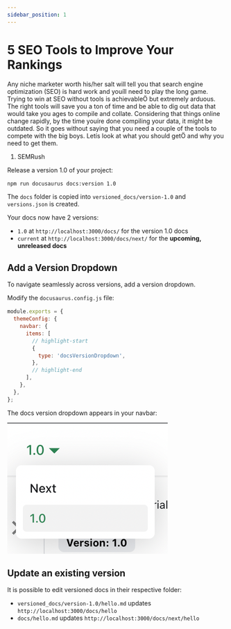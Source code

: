 ```yaml
---
sidebar_position: 1
---
```


# 5 SEO Tools to Improve Your Rankings

Any niche marketer worth his/her salt will tell you that search engine optimization (SEO) is hard work and youíll need to play the long game. Trying to win at SEO without tools is achievableÖ but extremely arduous.
The right tools will save you a ton of time and be able to dig out data that would take you ages to compile and collate. Considering that things online change rapidly, by the time youíre done compiling your data, it might be outdated.
So it goes without saying that you need a couple of the tools to compete with the big boys. Letís look at what you should getÖ and why you need to get them.

1. SEMRush

Release a version 1.0 of your project:

```bash
npm run docusaurus docs:version 1.0
```

The `docs` folder is copied into `versioned_docs/version-1.0` and `versions.json` is created.

Your docs now have 2 versions:

- `1.0` at `http://localhost:3000/docs/` for the version 1.0 docs
- `current` at `http://localhost:3000/docs/next/` for the **upcoming, unreleased docs**

## Add a Version Dropdown

To navigate seamlessly across versions, add a version dropdown.

Modify the `docusaurus.config.js` file:

```js title="docusaurus.config.js"
module.exports = {
  themeConfig: {
    navbar: {
      items: [
        // highlight-start
        {
          type: 'docsVersionDropdown',
        },
        // highlight-end
      ],
    },
  },
};
```

The docs version dropdown appears in your navbar:

![Docs Version Dropdown](./img/docsVersionDropdown.png)

## Update an existing version

It is possible to edit versioned docs in their respective folder:

- `versioned_docs/version-1.0/hello.md` updates `http://localhost:3000/docs/hello`
- `docs/hello.md` updates `http://localhost:3000/docs/next/hello`
